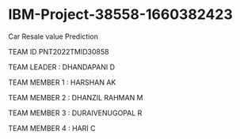 # IBM-Project-38558-1660382423
Car Resale value Prediction

TEAM ID PNT2022TMID30858

TEAM LEADER    : DHANDAPANI D

TEAM MEMBER 1  : HARSHAN AK

TEAM MEMBER 2  : DHANZIL RAHMAN M

TEAM MEMBER 3  : DURAIVENUGOPAL R

TEAM MEMBER 4  : HARI C
